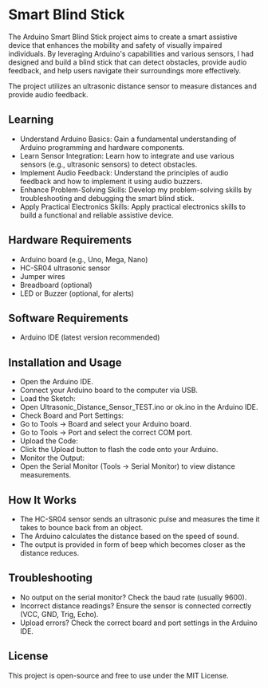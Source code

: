 # Smart Blind Stick

The Arduino Smart Blind Stick project aims to create a smart assistive device that enhances the mobility and safety of visually impaired individuals. By leveraging Arduino's capabilities and various sensors, I had designed and build a blind stick that can detect obstacles, provide audio feedback, and help users navigate their surroundings more effectively.

The project utilizes an ultrasonic distance sensor to measure distances and provide audio feedback.

## Learning

- Understand Arduino Basics: Gain a fundamental understanding of Arduino programming and hardware components.
- Learn Sensor Integration: Learn how to integrate and use various sensors (e.g., ultrasonic sensors) to detect obstacles.
- Implement Audio Feedback: Understand the principles of audio feedback and how to implement it using audio buzzers.
- Enhance Problem-Solving Skills: Develop my problem-solving skills by troubleshooting and debugging the smart blind stick.
- Apply Practical Electronics Skills: Apply practical electronics skills to build a functional and reliable assistive device.


## Hardware Requirements
- Arduino board (e.g., Uno, Mega, Nano)
- HC-SR04 ultrasonic sensor
- Jumper wires
- Breadboard (optional)
- LED or Buzzer (optional, for alerts)


## Software Requirements
- Arduino IDE (latest version recommended)


## Installation and Usage
- Open the Arduino IDE.
- Connect your Arduino board to the computer via USB.
- Load the Sketch:
- Open Ultrasonic_Distance_Sensor_TEST.ino or ok.ino in the Arduino IDE.
- Check Board and Port Settings:
- Go to Tools → Board and select your Arduino board.
- Go to Tools → Port and select the correct COM port.
- Upload the Code:
- Click the Upload button to flash the code onto your Arduino.
- Monitor the Output:
- Open the Serial Monitor (Tools → Serial Monitor) to view distance measurements.


## How It Works
- The HC-SR04 sensor sends an ultrasonic pulse and measures the time it takes to bounce back from an object.
- The Arduino calculates the distance based on the speed of sound.
- The output is provided in form of beep which becomes closer as the distance reduces.


## Troubleshooting
- No output on the serial monitor? Check the baud rate (usually 9600).
- Incorrect distance readings? Ensure the sensor is connected correctly (VCC, GND, Trig, Echo).
- Upload errors? Check the correct board and port settings in the Arduino IDE.


## License
This project is open-source and free to use under the MIT License.
